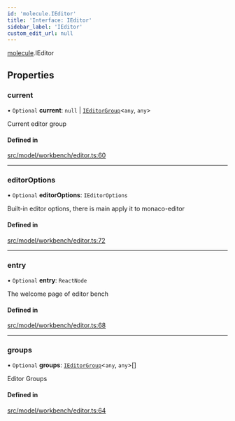 ```yaml
---
id: 'molecule.IEditor'
title: 'Interface: IEditor'
sidebar_label: 'IEditor'
custom_edit_url: null
---
```


[molecule](../namespaces/molecule).IEditor

## Properties

### current

• `Optional` **current**: `null` \| [`IEditorGroup`](molecule.IEditorGroup)<`any`, `any`\>

Current editor group

#### Defined in

[src/model/workbench/editor.ts:60](https://github.com/DTStack/molecule/blob/22a59c7/src/model/workbench/editor.ts#L60)

---

### editorOptions

• `Optional` **editorOptions**: `IEditorOptions`

Built-in editor options, there is main apply it to monaco-editor

#### Defined in

[src/model/workbench/editor.ts:72](https://github.com/DTStack/molecule/blob/22a59c7/src/model/workbench/editor.ts#L72)

---

### entry

• `Optional` **entry**: `ReactNode`

The welcome page of editor bench

#### Defined in

[src/model/workbench/editor.ts:68](https://github.com/DTStack/molecule/blob/22a59c7/src/model/workbench/editor.ts#L68)

---

### groups

• `Optional` **groups**: [`IEditorGroup`](molecule.IEditorGroup)<`any`, `any`\>[]

Editor Groups

#### Defined in

[src/model/workbench/editor.ts:64](https://github.com/DTStack/molecule/blob/22a59c7/src/model/workbench/editor.ts#L64)
